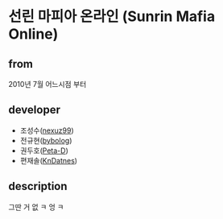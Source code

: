 # 선린 마피아 온라인 (Sunrin Mafia Online)


## from 

 2010년 7월 어느시점 부터

## developer
 
 - 조성수([nexuz99][])
 - 전규현([bybolog][])
 - 권두호([Peta-D][])
 - 편재솔([KnDatnes][]) 

[nexuz99]:http://github.com/nexusz99
[bybolog]:http://github.com/byblog
[Peta-D]:http://github.com/Peta-D
[KnDatnes]:http://github.com/KnDantes

## description

 그딴 거 없 ㅋ 엉 ㅋ


